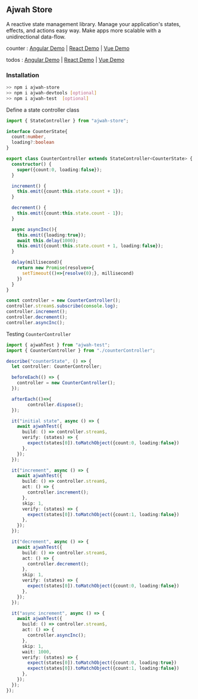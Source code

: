 ## Ajwah Store

A reactive state management library. Manage your application's states, effects, and actions easy way. Make apps more scalable with a unidirectional data-flow.

counter : [Angular Demo](https://stackblitz.com/edit/angular-ajwah-counter?file=src%2Fapp%2Fapp.component.ts) | [React Demo](https://stackblitz.com/edit/react-ajwah-counter?file=index.tsx) | [Vue Demo](https://stackblitz.com/edit/vue-ajwah-counter?file=src%2FApp.vue)

todos : [Angular Demo](https://stackblitz.com/edit/angular-ajwah-test?file=src%2Fapp%2Fapp.component.ts) | [React Demo](https://stackblitz.com/edit/react-ts-cb9zfa?file=index.tsx) | [Vue Demo](https://stackblitz.com/edit/vue-ajwah-store?file=src%2FApp.vue)

### Installation

```sh
>> npm i ajwah-store
>> npm i ajwah-devtools [optional]
>> npm i ajwah-test  [optional]
```

Define a state controller class

```ts
import { StateController } from "ajwah-store";

interface CounterState{
  count:number,
  loading?:boolean
}

export class CounterController extends StateController<CounterState> {
  constructor() {
    super({count:0, loading:false});
  }

  increment() {
    this.emit({count:this.state.count + 1});
  }

  decrement() {
    this.emit({count:this.state.count - 1});
  }

  async asyncInc(){
    this.emit({loading:true});
    await this.delay(1000);
    this.emit({count:this.state.count + 1, loading:false});
  }

  delay(millisecond){
    return new Promise(resolve=>{
      setTimeout(()=>{resolve(0);}, millisecond)
    })
  }
}

const controller = new CounterController();
controller.stream$.subscribe(console.log);
controller.increment();
controller.decrement();
controller.asyncInc();

```



Testing `CounterController`

```ts
import { ajwahTest } from "ajwah-test";
import { CounterController } from "./counterController";

describe("counterState", () => {
  let controller: CounterController;

  beforeEach(() => {
    controller = new CounterController();
  });

  afterEach(()=>{
        controller.dispose();
  });

  it("initial state", async () => {
    await ajwahTest({
      build: () => controller.stream$,
      verify: (states) => {
        expect(states[0]).toMatchObject({count:0, loading:false})
      },
    });
  });

  it("increment", async () => {
    await ajwahTest({
      build: () => controller.stream$,
      act: () => {
        controller.increment();
      },
      skip: 1,
      verify: (states) => {
        expect(states[0]).toMatchObject({count:1, loading:false})
      },
    });
  });

  it("decrement", async () => {
    await ajwahTest({
      build: () => controller.stream$,
      act: () => {
        controller.decrement();
      },
      skip: 1,
      verify: (states) => {
        expect(states[0]).toMatchObject({count:0, loading:false})
      },
    });
  });

  it("async increment", async () => {
    await ajwahTest({
      build: () => controller.stream$,
      act: () => {
        controller.asyncInc();
      },
      skip: 1,
      wait: 1000,
      verify: (states) => {
        expect(states[0]).toMatchObject({count:0, loading:true})
        expect(states[0]).toMatchObject({count:1, loading:false})
      },
    });
  });
});
```
